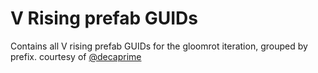 # V Rising prefab GUIDs

Contains all V rising prefab GUIDs for the gloomrot iteration, grouped by prefix. courtesy of [@decaprime](https://www.github.com/decaprime)
